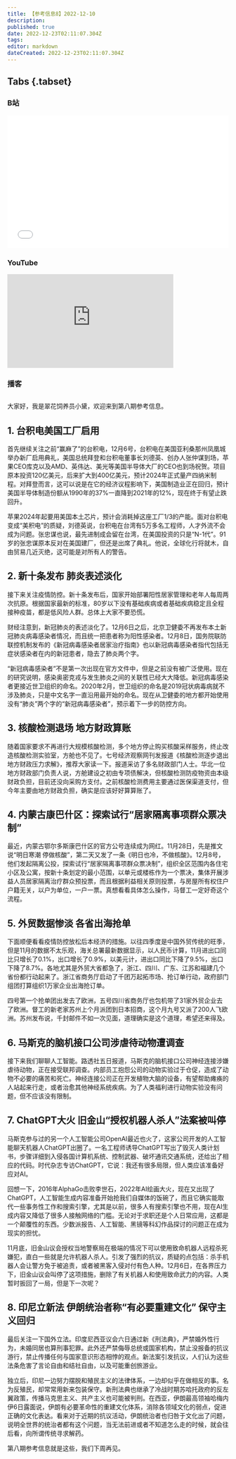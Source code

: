 ```yaml
---
title: 【参考信息8】2022-12-10
description: 
published: true
date: 2022-12-23T02:11:07.304Z
tags: 
editor: markdown
dateCreated: 2022-12-23T02:11:07.304Z
---
```


## Tabs {.tabset}
### B站
<div style="position: relative; padding: 30% 45%;">
<iframe style="position: absolute; width: 100%; height: 100%; left: 0; top: 0;" src="//player.bilibili.com/player.html?&bvid=BV11V4y1P7wU&page=1&as_wide=1&high_quality=1&danmaku=1" scrolling="no" border="0" frameborder="no" framespacing="0" allowfullscreen="true"></iframe>
</div>

### YouTube
<div style="position: relative; padding-bottom: calc(56.25% * 0.75); /* 16:9 */ width: 75%; height: 0;">
<iframe style="position: absolute; top: 0; left: 0; width: 100%; height: 100%;" src="https://www.youtube-nocookie.com/embed/TjO16fFywEU" title="YouTube video player" frameborder="0" allow="accelerometer; autoplay; clipboard-write; encrypted-media; gyroscope; picture-in-picture" allowfullscreen></iframe>
</div>
  
### 播客
<div class="podcast-player"></div>

## 

大家好，我是翠花饲养员小黛，欢迎来到第八期参考信息。

## 1. 台积电美国工厂启用

首先继续关注之前“赢麻了”的台积电，12月6号，台积电在美国亚利桑那州凤凰城举办新厂启用典礼，美国总统拜登和台积电董事长刘德英、创办人张仲谋到场，苹果CEO库克以及AMD、英伟达、美光等美国半导体大厂的CEO也到场祝贺。项目原本投资120亿美元，后来扩大到400亿美元，预计2024年正式量产四纳米制程。对拜登而言，这可以说是在它的经济议程影响下，美国制造业正在回归，预计美国半导体制造份额从1990年的37%一直降到2021年的12%，现在终于有望止跌回升。

苹果2024年起要用美国本土芯片，预计会消耗掉这座工厂1/3的产能。面对台积电变成“美积电”的质疑，刘德英说，台积电在台湾有5万多名工程师，人才外流不会成为问题。张忠谋也说，最先进制成会留在台湾，在美国投资的只是“N-1代”。91岁的张忠谋原本反对在美国建厂，但还是出席了典礼。他说，全球化行将就木，自由贸易几近灭绝，这可能是对所有人的警告。

## 2. 新十条发布 肺炎表述淡化

接下来关注疫情防控。新十条发布后，国家开始部署阳性居家管理和老年人每周两次抗原。根据国家最新的标准，80岁以下没有基础疾病或者基础疾病稳定且全程接种疫苗，都是低风险人群。总体上大家不要恐慌。

财经注意到，新冠肺炎的表述淡化了。12月6日之后，北京卫健委不再发布本土新冠肺炎病毒感染者情况，而且统一把患者称为阳性感染者。12月8日，国务院联防联控机制发布的《新冠病毒感染者居家治疗指南》也以新冠病毒感染者指代包括无症状感染者在内的新冠患者，隐去了肺炎两个字。

“新冠病毒感染者”不是第一次出现在官方文件中，但是之前没有被广泛使用。现在的研究说明，感染奥密克戎与发生肺炎之间的关联性已经大大降低。新冠病毒感染者更接近世卫组织的命名。2020年2月，世卫组织的命名是2019冠状病毒病就不涉及肺炎，只是中文名字一直沿用最开始的命名。现在从卫健委的地方都开始使用没有“肺炎”两个字的“新冠病毒感染者”，预示着下一步的防控方向。

## 3. 核酸检测退场 地方财政算账

随着国家要求不再进行大规模核酸检测，多个地方停止购买核酸采样服务，终止改造核酸检测实验室，方舱也不见了。七号经济观察网刊发报道《核酸检测逐步退出 地方财政压力求解》，推荐大家读一下。报道采访了多名财政部门人士。华北一位地方财政部门负责人说，方舱建设之初由专项债解决，但核酸检测防疫物资由本级财政负担，目前还没向采购方支付。之前核酸检测费用主要通过医保渠道支付，但今年主要由地方财政负担，确实是应该好好算算账了。

## 4. 内蒙古康巴什区：探索试行“居家隔离事项群众票决制”

最近，内蒙古鄂尔多斯康巴什区的官方公号连续成为网红。11月28日，先是推文说“明日寒潮 停做核酸”，第二天又发了一条《明日也冷，不做核酸》。12月8号，他们发起隔离公投，探索试行“居家隔离事项群众票决制”，组织全区范围内各住宅小区及公寓，按新十条划定的最小范围，以单元或楼栋作为一个票决，集体开展涉益人员居家隔离治疗群众预投票，而且根据利益相关原则投票，与房屋所有权住户户籍无关，以户为单位，一户一票。真想看看具体怎么操作，马督工一定好奇这个流程。

## 5. 外贸数据惨淡 各省出海抢单

下面顺便看看疫情防控放松后本经济的措施。以往四季度是中国外贸传统的旺季，但是11月的数据不太乐观，海关总署最新数据显示，以人民币计算，11月进出口同比只增长了0.1%，出口增长了0.9%，以美元计，进出口同比下降了9.5%，出口下降了8.7%。各地尤其是外贸大省都急了，浙江、四川、广东、江苏和福建几个省份都行动起来了。浙江省商务厅启动了千团万起拓市场、抢订单行动，政府部门组团打算组织1万家企业出海抢订单。

四号第一个抢单团出发去了欧洲，五号四川省商务厅也包机带了31家外贸企业去了欧洲。督工的新老家苏州上个月派团到日本招商，这个月九号又派了200人飞欧洲。苏州发布说，千封邮件不如一次见面，道理确实是这个道理，希望还来得及。

## 6. 马斯克的脑机接口公司涉虐待动物遭调查

接下来我们聊聊人工智能。路透社五日报道，马斯克的脑机接口公司神经连接涉嫌虐待动物，正在接受联邦调查。内部员工抱怨公司的动物实验过于仓促，造成了动物不必要的痛苦和死亡。神经连接公司正在开发植物大脑的设备，有望帮助瘫痪的人站起来行走，或者治愈其他神经系统疾病。为了人类福利进行动物实验没有问题，但不应该没有限制。

## 7. ChatGPT大火 旧金山“授权机器人杀人”法案被叫停

马斯克参与过的另一个人工智能公司OpenAI最近也火了，这家公司开发的人工智能聊天机器人ChatGPT出圈了。一名工程师诱导ChatGPT写出了毁灭人类计划书，步骤详细到入侵各国计算机系统、控制武器、破坏通讯交通系统，还给出了相应的代码。时代杂志专访ChatGPT，它说：我还有很多局限，但人类应该准备好应对AI。

回想一下，2016年AlphaGo击败李世石，2022年AI绘画大火，现在又出现了ChatGPT，人工智能生成内容准备开始抢我们自媒体的饭碗了，而且它确实能取代一些事务性工作和搜索引擎，尤其是以前，很多人有搜索引擎也不用，现在AI生成内容又降低了很多人接触网络的门槛。无论对于求职还是个人日常应用，这都是一个颠覆性的东西。少数派报告、人工智能、黑镜等科幻作品探讨的问题正在成为现实的担忧。

11月底，旧金山议会授权当地警察局在极端的情况下可以使用致命机器人远程杀死嫌犯，直白一些就是允许机器人杀人。引发了强烈的抗议，质疑的点包括：杀手机器人会让警方免于被追责，或者被黑客入侵对付有色人种。12月6日，在各界压力下，旧金山议会叫停了这项措施，删除了有关机器人和使用致命武力的内容。人类暂时扳回了一局，但是下一次呢？

## 8. 印尼立新法 伊朗统治者称“有必要重建文化” 保守主义回归

最后关注一下国外立法。印度尼西亚议会六日通过新《刑法典》，严禁婚外性行为，未婚同居也算刑事犯罪。此外还严禁侮辱总统或国家机构，禁止没报备的抗议游行，禁止传播任何与国家意识形态相悖的观点。新法案引发抗议，人们认为这些法条危害了言论自由和结社自由，以及可能重创旅游业。

独立后，印尼一边努力摆脱和殖民主义的法律体系，一边却似乎在做相反的事。名为反殖民，却常常用新来包装保守。新刑法典也继承了冷战时期苏哈托政府的反左翼政策，传播马克思主义、共产主义也可能被判刑。在西亚，伊朗最高领袖哈梅内伊6日露面说，伊朗有必要革命性的重建文化体系，消除各领域文化的弱点，促进正确的文化表达。看来对于近期的抗议活动，伊朗统治者也归咎于文化出了问题，说明全世界的统治者都有这个问题，当无法前进或者不知道怎么走的时候，就会往后看，向所谓传统寻求解药。

第八期参考信息就是这些，我们下周再见。

